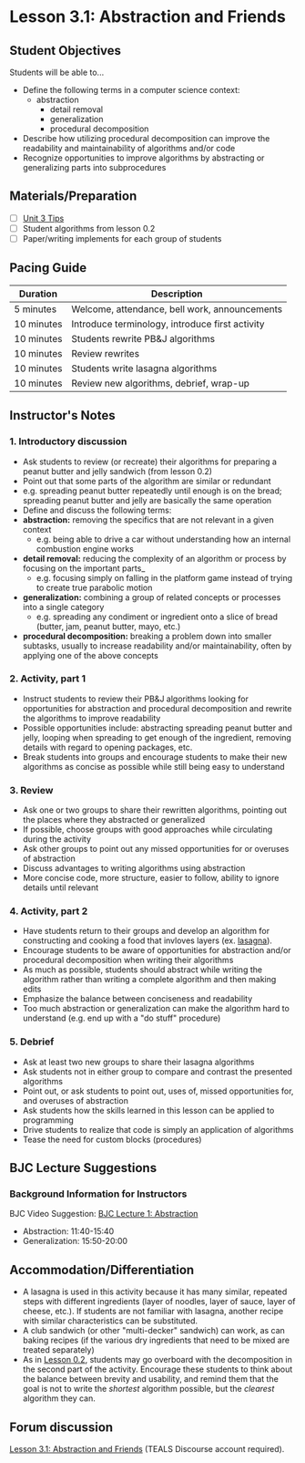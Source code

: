 <!-- REVISED -->
# Lesson 3.1: Abstraction and Friends

## Student Objectives

Students will be able to...

- Define the following terms in a computer science context:
  - abstraction
    - detail removal
    - generalization
    - procedural decomposition
- Describe how utilizing procedural decomposition can improve the readability and maintainability of algorithms and/or code
- Recognize opportunities to improve algorithms by abstracting or generalizing parts into subprocedures

## Materials/Preparation

- [ ] [Unit 3 Tips](unit_3_tips.md)
- [ ] Student algorithms from lesson 0.2
- [ ] Paper/writing implements for each group of students

## Pacing Guide

| Duration   | Description                                     |
| ---------- | ----------------------------------------------- |
| 5 minutes  | Welcome, attendance, bell work, announcements   |
| 10 minutes | Introduce terminology, introduce first activity |
| 10 minutes | Students rewrite PB&J algorithms                |
| 10 minutes | Review rewrites                                 |
| 10 minutes | Students write lasagna algorithms               |
| 10 minutes | Review new algorithms, debrief, wrap-up         |

## Instructor's Notes

### 1. Introductory discussion

- Ask students to review (or recreate) their algorithms for preparing a peanut butter and jelly sandwich (from lesson 0.2)
- Point out that some parts of the algorithm are similar or redundant
- e.g. spreading peanut butter repeatedly until enough is on the bread; spreading peanut butter and jelly are basically the same operation
- Define and discuss the following terms:
- **abstraction:** removing the specifics that are not relevant in a given context
  - e.g. being able to drive a car without understanding how an internal combustion engine works
- **detail removal:** reducing the complexity of an algorithm or process by focusing on the important parts_
  - e.g. focusing simply on falling in the platform game instead of trying to create true parabolic motion
- **generalization:** combining a group of related concepts or processes into a single category
  - e.g. spreading any condiment or ingredient onto a slice of bread (butter, jam, peanut butter, mayo, etc.)
- **procedural decomposition:** breaking a problem down into smaller subtasks, usually to increase readability and/or maintainability, often by applying one of the above concepts

### 2. Activity, part 1

- Instruct students to review their PB&J algorithms looking for opportunities for abstraction and procedural decomposition and rewrite the algorithms to improve readability
- Possible opportunities include: abstracting spreading peanut butter and jelly, looping when spreading to get enough of the ingredient, removing details with regard to opening packages, etc.
- Break students into groups and encourage students to make their new algorithms as concise as possible while still being easy to understand

### 3.  Review

- Ask one or two groups to share their rewritten algorithms, pointing out the places where they abstracted or generalized
- If possible, choose groups with good approaches while circulating during the activity
- Ask other groups to point out any missed opportunities for or overuses of abstraction
- Discuss advantages to writing algorithms using abstraction
- More concise code, more structure, easier to follow, ability to ignore details until relevant

### 4.  Activity, part 2

- Have students return to their groups and develop an algorithm for constructing and cooking a food that invloves layers (ex. [lasagna](https://en.wikipedia.org/wiki/Lasagne)).  
- Encourage students to be aware of opportunities for abstraction and/or procedural decomposition when writing their algorithms
- As much as possible, students should abstract while writing the algorithm rather than writing a complete algorithm and then making edits
- Emphasize the balance between conciseness and readability
- Too much abstraction or generalization can make the algorithm hard to understand (e.g. end up with a "do stuff" procedure)

### 5.  Debrief

- Ask at least two new groups to share their lasagna algorithms
- Ask students not in either group to compare and contrast the presented algorithms
- Point out, or ask students to point out, uses of, missed opportunities for, and overuses of abstraction
- Ask students how the skills learned in this lesson can be applied to programming
- Drive students to realize that code is simply an application of algorithms
- Tease the need for custom blocks (procedures)

## BJC Lecture Suggestions

### Background Information for Instructors

BJC Video Suggestion: [BJC Lecture 1: Abstraction](https://www.youtube.com/watch?v=Dxw9cIbzaLk)

- Abstraction: 11:40-15:40
- Generalization: 15:50-20:00

## Accommodation/Differentiation

- A lasagna is used in this activity because it has many similar, repeated steps with different ingredients (layer of noodles, layer of sauce, layer of cheese, etc.).  If students are not familiar with lasagna, another recipe with similar characteristics can be substituted.
- A club sandwich (or other "multi-decker" sandwich) can work, as can baking recipes (if the various dry ingredients that need to be mixed are treated separately)
- As in [Lesson 0.2](lesson_02.md), students may go overboard with the decomposition in the second part of the activity.  Encourage these students to think about the balance between brevity and usability, and remind them that the goal is not to write the _shortest_ algorithm possible, but the _clearest_ algorithm they can.

## Forum discussion

[Lesson 3.1: Abstraction and Friends](http://forums.tealsk12.org/c/intro-unit-3-variables-and-customization/lesson-3-1-abstraction-and-friends) (TEALS Discourse account required).
